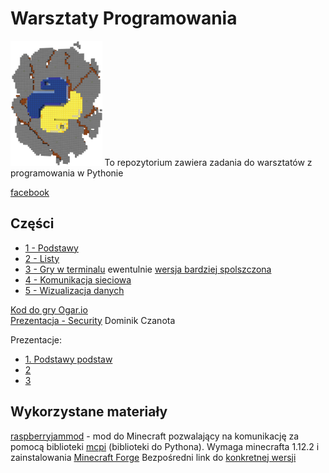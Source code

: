 # Warsztaty Programowania
<img src="img/logo.png" height="200">
To repozytorium zawiera zadania do warsztatów z programowania w Pythonie 

[facebook](https://www.facebook.com/Warsztaty-Programowania-Trzebinia-635087866893182)

## Części
- [1 - Podstawy](1.md)
- [2 - Listy](2.md)
- [3 - Gry w terminalu](3.md) ewentulnie [wersja bardziej spolszczona](3pl.md)
- [4 - Komunikacja sieciowa](4.md)
- [5 - Wizualizacja danych](5.md)

[Kod do gry Ogar.io](ogar_io)  
[Prezentacja - Security](https://docs.google.com/presentation/d/1DB7DttPP8xkBTjrf9BrwUlI9456mzspRYfrJeHERpgE/edit?usp=sharing) Dominik Czanota

Prezentacje: 
- [1. Podstawy podstaw](https://docs.google.com/presentation/d/17l3NKQCqEwofyKpeuP51exhxsSwYy1Y2pgfbtFV5EHc/edit?usp=sharing)
- [2](https://docs.google.com/presentation/d/1aIOXV5VxCjz2XJKGtEi4qgPG7rqQT3iLlgM9aGVppAE/edit?usp=sharing)
- [3](https://docs.google.com/presentation/d/1toEqvJ9Szw4NUdvIGaLClMUlZWyIbWyyOWzWsjkuXek/edit?usp=sharing)

## Wykorzystane materiały
 [raspberryjammod](https://github.com/arpruss/raspberryjammod) - mod do Minecraft 
 pozwalający na komunikację za pomocą biblioteki [mcpi](https://github.com/martinohanlon/mcpi) (biblioteki do Pythona). 
 Wymaga minecrafta 1.12.2 i zainstalowania [Minecraft Forge](http://files.minecraftforge.net/) 
 Bezpośredni link do [konkretnej wersji](https://files.minecraftforge.net/maven/net/minecraftforge/forge/1.12.2-14.23.5.2796/forge-1.12.2-14.23.5.2796-installer.jar)
